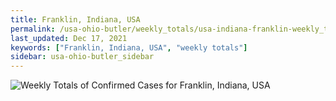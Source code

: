 ```yaml
---
title: Franklin, Indiana, USA
permalink: /usa-ohio-butler/weekly_totals/usa-indiana-franklin-weekly_totals.html
last_updated: Dec 17, 2021
keywords: ["Franklin, Indiana, USA", "weekly totals"]
sidebar: usa-ohio-butler_sidebar
---
```


![Weekly Totals of Confirmed Cases for Franklin, Indiana, USA](/covid_tracker/images/graphs/usa-indiana-franklin-weekly_totals_graph.png)
